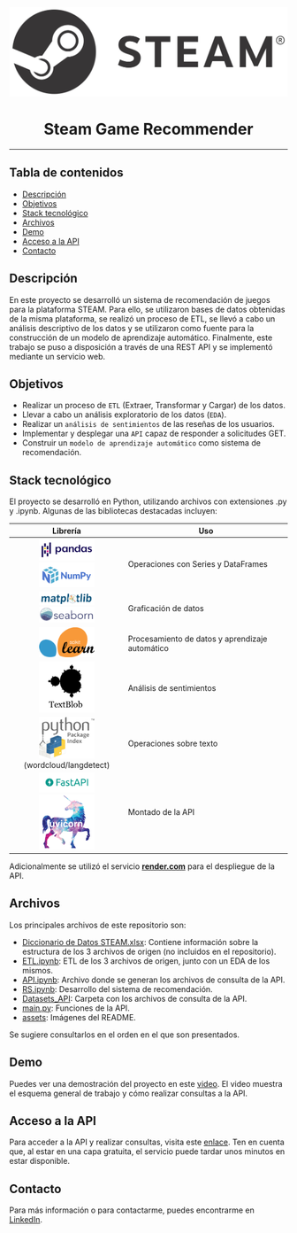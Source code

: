 <img src="./assets/steam_logo.jpeg">

<h1 align="center"><b> Steam Game Recommender </b></h1>
<hr>

## Tabla de contenidos  <!-- omit in toc -->
- [Descripción](#descripción)
- [Objetivos](#objetivos)
- [Stack tecnológico](#stack-tecnológico)
- [Archivos](#archivos)
- [Demo](#demo)
- [Acceso a la API](#acceso-a-la-api)
- [Contacto](#contacto)


## Descripción
En este proyecto se desarrolló un sistema de recomendación de juegos para la plataforma STEAM. Para ello, se utilizaron bases de datos obtenidas de la misma plataforma, se realizó un proceso de ETL, se llevó a cabo un análisis descriptivo de los datos y se utilizaron como fuente para la construcción de un modelo de aprendizaje automático. Finalmente, este trabajo se puso a disposición a través de una REST API y se implementó mediante un servicio web.

## Objetivos
* Realizar un proceso de `ETL` (Extraer, Transformar y Cargar) de los datos.
* Llevar a cabo un análisis exploratorio de los datos (`EDA`).
* Realizar un `análisis de sentimientos` de las reseñas de los usuarios.
* Implementar y desplegar una `API` capaz de responder a solicitudes GET.
* Construir un `modelo de aprendizaje automático` como sistema de recomendación.

## Stack tecnológico
El proyecto se desarrolló en Python, utilizando archivos con extensiones .py y .ipynb. Algunas de las bibliotecas destacadas incluyen:

| Librería | Uso |
|:---:|---|
| <img src="./assets/pandas_logo.png" width="100"> <img src="./assets/numpy_logo.png" width="100"> | Operaciones con Series y DataFrames |
| <img src="./assets/matplotlib_logo.svg" width="100"> <img src="./assets/seaborn_logo.svg" width="100"> | Graficación de datos |
| <img src="./assets/sklearn_logo.png" width="100"> | Procesamiento de datos y aprendizaje automático |
| <img src="./assets/textblob_logo.png" width="100"> | Análisis de sentimientos |
| <img src="./assets/PyPI_logo.png" width="100"><br>(wordcloud/langdetect)| Operaciones sobre texto |
| <img src="./assets/fastapi_logo.png" width="100"> <img src="./assets/uvicorn_logo.png" width="100"> | Montado de la API |

Adicionalmente se utilizó el servicio [__render.com__](https://render.com/) para el despliegue de la API.

## Archivos
Los principales archivos de este repositorio son:
* <a href="Diccionario de Datos STEAM.xlsx" download="Diccionario de Datos STEAM.xlsx">Diccionario de Datos STEAM.xlsx</a>: Contiene información sobre la estructura de los 3 archivos de origen (no incluidos en el repositorio).
* [ETL.ipynb](ETL.ipynb): ETL de los 3 archivos de origen, junto con un EDA de los mismos.
* [API.ipynb](API.ipynb): Archivo donde se generan los archivos de consulta de la API.
* [RS.ipynb](RS.ipynb): Desarrollo del sistema de recomendación.
* [Datasets_API](Datasets_API/): Carpeta con los archivos de consulta de la API.
* [main.py](main.py): Funciones de la API.
* [assets](assets/): Imágenes del README.

Se sugiere consultarlos en el orden en el que son presentados.

## Demo
Puedes ver una demostración del proyecto en este [video](https://youtu.be/zsVhxv65iCk). El video muestra el esquema general de trabajo y cómo realizar consultas a la API.

## Acceso a la API
Para acceder a la API y realizar consultas, visita este [enlace](https://pi-mlops-4j8c.onrender.com/docs). Ten en cuenta que, al estar en una capa gratuita, el servicio puede tardar unos minutos en estar disponible.

## Contacto
Para más información o para contactarme, puedes encontrarme en [LinkedIn](https://www.linkedin.com/in/sebastian-drajlin/).